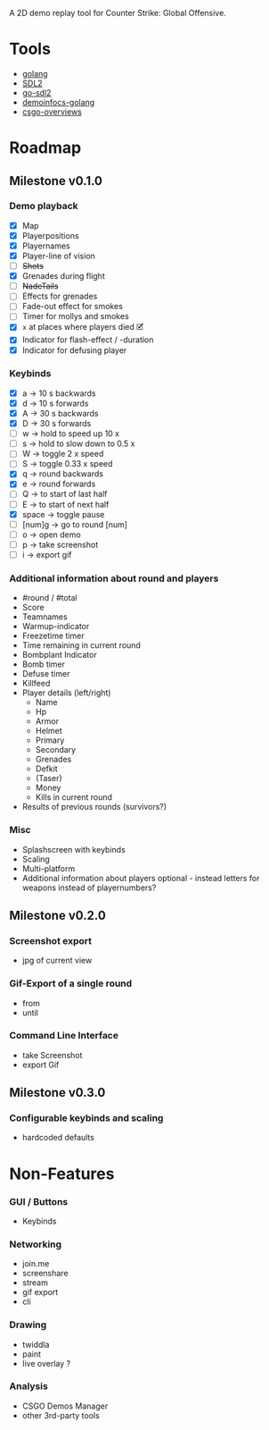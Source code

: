 A 2D demo replay tool for Counter Strike: Global Offensive.

# Tools

* [golang](https://golang.org/)
* [SDL2](https://wiki.libsdl.org/Introduction)
* [go-sdl2](https://github.com/veandco/go-sdl2)
* [demoinfocs-golang](https://github.com/markus-wa/demoinfocs-golang)
* [csgo-overviews](https://github.com/zoidbergwill/csgo-overviews)

# Roadmap

## Milestone v0.1.0

### Demo playback

* [X] Map
* [X] Playerpositions
* [X] Playernames
* [X] Player-line of vision
* [ ] ~~Shots~~
* [X] Grenades during flight
* [ ] ~~NadeTails~~
* [ ] Effects for grenades
* [ ] Fade-out effect for smokes
* [ ] Timer for mollys and smokes
* [X] `x` at places where players died 🗹
* [X] Indicator for flash-effect / -duration
* [X] Indicator for defusing player

### Keybinds

* [X] a -> 10 s backwards
* [X] d -> 10 s forwards
* [X] A -> 30 s backwards
* [X] D -> 30 s forwards
* [ ] w -> hold to speed up 10 x
* [ ] s -> hold to slow down to 0.5 x
* [ ] W -> toggle 2 x speed
* [ ] S -> toggle 0.33 x speed
* [X] q -> round backwards
* [X] e -> round forwards
* [ ] Q -> to start of last half
* [ ] E -> to start of next half
* [X] space -> toggle pause
* [ ] [num]g -> go to round [num]
* [ ] o -> open demo
* [ ] p -> take screenshot
* [ ] i -> export gif

### Additional information about round and players

* #round / #total
* Score
* Teamnames
* Warmup-indicator
* Freezetime timer
* Time remaining in current round
* Bombplant Indicator
* Bomb timer
* Defuse timer
* Killfeed
* Player details (left/right)
    - Name
    - Hp
    - Armor
    - Helmet
    - Primary
    - Secondary
    - Grenades
    - Defkit
    - (Taser)
    - Money
    - Kills in current round
* Results of previous rounds (survivors?)

### Misc

* Splashscreen with keybinds
* Scaling
* Multi-platform
* Additional information about players optional - instead letters for weapons
  instead of playernumbers?

## Milestone v0.2.0

### Screenshot export

* jpg of current view

### Gif-Export of a single round

* from
* until

### Command Line Interface

* take Screenshot
* export Gif

## Milestone v0.3.0

### Configurable keybinds and scaling

* hardcoded defaults

# Non-Features

### GUI / Buttons

* Keybinds

### Networking

* join.me
* screenshare
* stream
* gif export
* cli

### Drawing

* twiddla
* paint
* live overlay ?

### Analysis

* CSGO Demos Manager
* other 3rd-party tools
